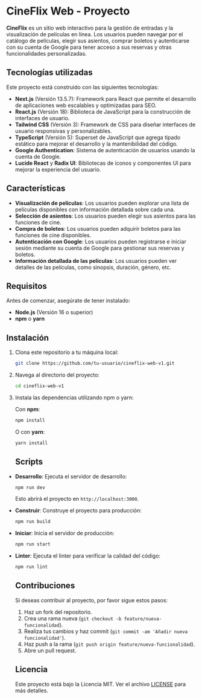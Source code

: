 # CineFlix Web - Proyecto

**CineFlix** es un sitio web interactivo para la gestión de entradas y la visualización de películas en línea. Los usuarios pueden navegar por el catálogo de películas, elegir sus asientos, comprar boletos y autenticarse con su cuenta de Google para tener acceso a sus reservas y otras funcionalidades personalizadas.

## Tecnologías utilizadas

Este proyecto está construido con las siguientes tecnologías:

- **Next.js** (Versión 13.5.7): Framework para React que permite el desarrollo de aplicaciones web escalables y optimizadas para SEO.
- **React.js** (Versión 18): Biblioteca de JavaScript para la construcción de interfaces de usuario.
- **Tailwind CSS** (Versión 3): Framework de CSS para diseñar interfaces de usuario responsivas y personalizables.
- **TypeScript** (Versión 5): Superset de JavaScript que agrega tipado estático para mejorar el desarrollo y la mantenibilidad del código.
- **Google Authentication**: Sistema de autenticación de usuarios usando la cuenta de Google.
- **Lucide React** y **Radix UI**: Bibliotecas de íconos y componentes UI para mejorar la experiencia del usuario.

## Características

- **Visualización de películas**: Los usuarios pueden explorar una lista de películas disponibles con información detallada sobre cada una.
- **Selección de asientos**: Los usuarios pueden elegir sus asientos para las funciones de cine.
- **Compra de boletos**: Los usuarios pueden adquirir boletos para las funciones de cine disponibles.
- **Autenticación con Google**: Los usuarios pueden registrarse e iniciar sesión mediante su cuenta de Google para gestionar sus reservas y boletos.
- **Información detallada de las películas**: Los usuarios pueden ver detalles de las películas, como sinopsis, duración, género, etc.

## Requisitos

Antes de comenzar, asegúrate de tener instalado:

- **Node.js** (Versión 16 o superior)
- **npm** o **yarn**

## Instalación

1. Clona este repositorio a tu máquina local:

   ```bash
   git clone https://github.com/tu-usuario/cineflix-web-v1.git
   ```

2. Navega al directorio del proyecto:

   ```bash
   cd cineflix-web-v1
   ```

3. Instala las dependencias utilizando npm o yarn:

   Con **npm**:

   ```bash
   npm install
   ```

   O con **yarn**:

   ```bash
   yarn install
   ```

   ## Scripts

- **Desarrollo**: Ejecuta el servidor de desarrollo:

  ```bash
  npm run dev
  ```

  Esto abrirá el proyecto en `http://localhost:3000`.

- **Construir**: Construye el proyecto para producción:

  ```bash
  npm run build
  ```

- **Iniciar**: Inicia el servidor de producción:

  ```bash
  npm run start
  ```

- **Linter**: Ejecuta el linter para verificar la calidad del código:

  ```bash
  npm run lint
  ```

  ## Contribuciones

  Si deseas contribuir al proyecto, por favor sigue estos pasos:

  1. Haz un fork del repositorio.
  2. Crea una rama nueva (`git checkout -b feature/nueva-funcionalidad`).
  3. Realiza tus cambios y haz commit (`git commit -am 'Añadir nueva funcionalidad'`).
  4. Haz push a la rama (`git push origin feature/nueva-funcionalidad`).
  5. Abre un pull request.

  ## Licencia

  Este proyecto está bajo la Licencia MIT. Ver el archivo [LICENSE](LICENSE) para más detalles.
